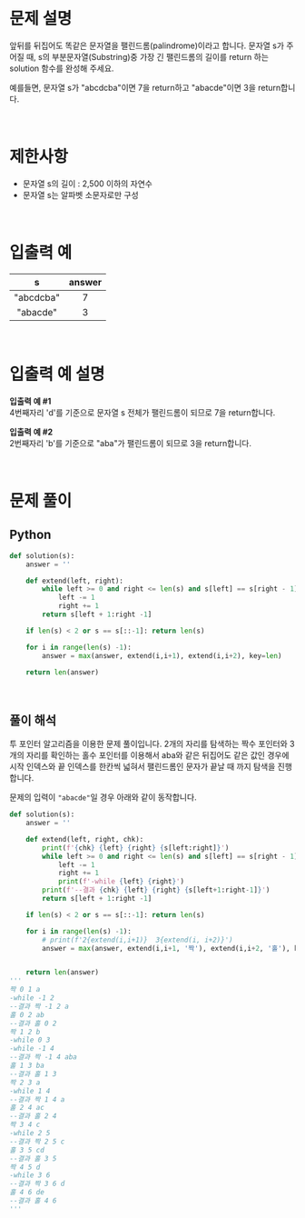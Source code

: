 # 문제 설명

앞뒤를 뒤집어도 똑같은 문자열을 팰린드롬(palindrome)이라고 합니다.
문자열 s가 주어질 때, s의 부분문자열(Substring)중 가장 긴 팰린드롬의 길이를 return 하는 solution 함수를 완성해 주세요.

예를들면, 문자열 s가 "abcdcba"이면 7을 return하고 "abacde"이면 3을 return합니다.

<br />

# 제한사항

- 문자열 s의 길이 : 2,500 이하의 자연수
- 문자열 s는 알파벳 소문자로만 구성

<br />

# 입출력 예

|     s     | answer |
| :-------: | :----: |
| "abcdcba" |   7    |
| "abacde"  |   3    |

<br />

# 입출력 예 설명

**입출력 예 #1** <br />
4번째자리 'd'를 기준으로 문자열 s 전체가 팰린드롬이 되므로 7을 return합니다.

**입출력 예 #2** <br />
2번째자리 'b'를 기준으로 "aba"가 팰린드롬이 되므로 3을 return합니다.

<br />

# 문제 풀이

## Python

```py
def solution(s):
    answer = ''

    def extend(left, right):
        while left >= 0 and right <= len(s) and s[left] == s[right - 1]:
            left -= 1
            right += 1
        return s[left + 1:right -1]

    if len(s) < 2 or s == s[::-1]: return len(s)

    for i in range(len(s) -1):
        answer = max(answer, extend(i,i+1), extend(i,i+2), key=len)

    return len(answer)
```

<br />

## 풀이 해석

투 포인터 알고리즘을 이용한 문제 풀이입니다. 2개의 자리를 탐색하는 짝수 포인터와 3개의 자리를 확인하는 홀수 포인터를 이용해서 aba와 같은 뒤집어도 같은 값인 경우에 시작 인덱스와 끝 인덱스를 한칸씩 넓혀서 팰린드롬인 문자가 끝날 때 까지 탐색을 진행합니다.

문제의 입력이 `"abacde"`일 경우 아래와 같이 동작합니다.

```py
def solution(s):
    answer = ''

    def extend(left, right, chk):
        print(f'{chk} {left} {right} {s[left:right]}')
        while left >= 0 and right <= len(s) and s[left] == s[right - 1]:
            left -= 1
            right += 1
            print(f'-while {left} {right}')
        print(f'--결과 {chk} {left} {right} {s[left+1:right-1]}')
        return s[left + 1:right -1]

    if len(s) < 2 or s == s[::-1]: return len(s)

    for i in range(len(s) -1):
        # print(f'2{extend(i,i+1)}  3{extend(i, i+2)}')
        answer = max(answer, extend(i,i+1, '짝'), extend(i,i+2, '홀'), key=len)


    return len(answer)
'''
짝 0 1 a
-while -1 2
--결과 짝 -1 2 a
홀 0 2 ab
--결과 홀 0 2
짝 1 2 b
-while 0 3
-while -1 4
--결과 짝 -1 4 aba
홀 1 3 ba
--결과 홀 1 3
짝 2 3 a
-while 1 4
--결과 짝 1 4 a
홀 2 4 ac
--결과 홀 2 4
짝 3 4 c
-while 2 5
--결과 짝 2 5 c
홀 3 5 cd
--결과 홀 3 5
짝 4 5 d
-while 3 6
--결과 짝 3 6 d
홀 4 6 de
--결과 홀 4 6
'''
```
